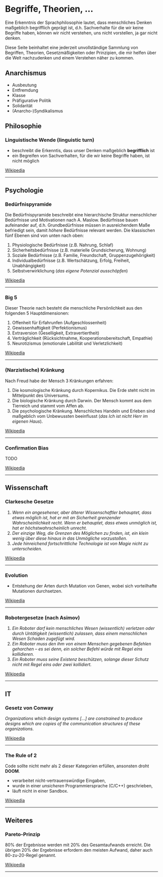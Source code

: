 # Begriffe, Theorien, ...
Eine Erkenntnis der Sprachphilosophie lautet, dass menschliches Denken maßgeblich begrifflich geprägt ist, d.h.
Sachverhalte für die wir keine Begriffe haben, können wir nicht verstehen, uns nicht vorstellen, ja gar nicht denken.

Diese Seite beinhaltet eine jederzeit unvollständige Sammlung von Begriffen, Theorien, Gesetzmäßigkeiten oder
Prinzipien, die mir helfen über die Welt nachzudenken und einem Verstehen näher zu kommen.

## Anarchismus
- Ausbeutung
- Entfremdung
- Klasse
- Präfigurative Politik
- Solidarität
- (Anarcho-)Syndikalismus

## Philosophie
### Linguistische Wende (linguistic turn)
- beschreibt die Erkenntis, dass unser Denken maßgeblich **begrifflich** ist
- ein Begreifen von Sachverhalten, für die wir keine Begriffe haben, ist nicht möglich

[Wikipedia](https://de.wikipedia.org/wiki/Linguistische_Wende)

---

## Psychologie
### Bedürfnispyramide
Die Bedürfnispyramide beschreibt eine hierarchische Struktur menschlicher Bedürfnisse und Motivationen nach A. Maslow.
Bedürfnisse bauen aufeinander auf, d.h. Grundbedürfnisse müssen in ausreichendem Maße befriedigt sein, damit *höhere*
Bedürfnisse relevant werden. Die klassischen fünf Ebenen sind von unten nach oben: 
1. Physiologische Bedürfnisse (z.B. Nahrung, Schlaf)
2. Sicherheitsbedürfnisse (z.B. materielle Grundsicherung, Wohnung)
3. Soziale Bedürfnisse (z.B. Familie, Freundschaft, Gruppenzugehörigkeit)
4. Individualbedürfnisse (z.B. Wertschätzung, Erfolg, Freiheit, Unabhängigkeit)
5. Selbstverwirklichung (*das eigene Potenzial ausschöpfen*)

[Wikipedia](https://de.wikipedia.org/wiki/Maslowsche_Bed%C3%BCrfnishierarchie)

---

### Big 5
Dieser Theorie nach besteht die menschliche Persönlichkeit aus den folgenden 5 Hauptdimensionen:
1. Offenheit für Erfahrunfen (Aufgeschlossenheit)
2. Gewissenhaftigkeit (Perfektionismus)
3. Extraversion (Geselligkeit, Extravertiertheit)
4. Verträglichkeit (Rücksichtnahme, Kooperationsbereitschaft, Empathie)
5. Neurotizismus (emotionale Labilität und Verletzlichkeit)

[Wikipedia](https://de.wikipedia.org/wiki/Big_Five_(Psychologie))

---

### (Narzistische) Kränkung
Nach Freud habe der Mensch 3 Kränkungen erfahren:
1. Die kosmologische Kränkung durch Kopernikus. Die Erde steht nicht im Mittelpunkt des Universums.
2. Die biologische Kränkung durch Darwin. Der Mensch kommt aus dem Tierreich und stammt vom Affen ab.
3. Die psychologische Kränkung. Menschliches Handeln und Erleben sind maßgeblich vom Unbewussten beeinflusst (*das Ich
   ist nicht Herr im eigenen Haus*).

[Wikipedia](https://de.wikipedia.org/wiki/Kr%C3%A4nkungen_der_Menschheit)

---

### Confirmation Bias
TODO

[Wikipedia]()

---

## Wissenschaft
### Clarkesche Gesetze
1. _Wenn ein angesehener, aber älterer Wissenschaftler behauptet, dass etwas möglich ist, hat er mit an Sicherheit grenzender Wahrscheinlichkeit recht. Wenn er behauptet, dass etwas unmöglich ist, hat er höchstwahrscheinlich unrecht._
2. _Der einzige Weg, die Grenzen des Möglichen zu finden, ist, ein klein wenig über diese hinaus in das Unmögliche vorzustoßen._
3. _Jede hinreichend fortschrittliche Technologie ist von Magie nicht zu unterscheiden._

[Wikipedia](https://de.wikipedia.org/wiki/Clarkesche_Gesetze)

---

### Evolution
- Entstehung der Arten durch Mutation von Genen, wobei sich vorteilhafte Mutationen durchsetzen.

[Wikipedia](https://de.wikipedia.org/wiki/Evolution)

---

### Robotergesetze (nach Asimov)
1. _Ein Roboter darf kein menschliches Wesen (wissentlich) verletzen oder durch Untätigkeit (wissentlich) zulassen, dass einem menschlichen Wesen Schaden zugefügt wird._
2. _Ein Roboter muss den ihm von einem Menschen gegebenen Befehlen gehorchen – es sei denn, ein solcher Befehl würde mit Regel eins kollidieren._
3. _Ein Roboter muss seine Existenz beschützen, solange dieser Schutz nicht mit Regel eins oder zwei kollidiert._

[Wikipedia](https://de.wikipedia.org/wiki/Robotergesetze)

---

## IT
### Gesetz von Conway
_Organizations which design systems […] are constrained to produce designs which are copies of the communication structures of these organizations._

[Wikipedia](https://de.wikipedia.org/wiki/Gesetz_von_Conway)

---

### The Rule of 2
Code sollte nicht mehr als 2 dieser Kategorien erfüllen, ansonsten droht **DOOM**.
- verarbeitet nicht-vertrauenswürdige Eingaben,
- wurde in einer *unsicheren* Programmiersprache (C/C++) geschrieben,
- läuft nicht in einer Sandbox.

[Wikipedia](https://chromium.googlesource.com/chromium/src/+/refs/heads/main/docs/security/rule-of-2.md)

---

## Weiteres
### Pareto-Prinzip
80% der Ergebnisse werden mit 20% des Gesamtaufwands erreicht. Die übrigen 20% der Ergebnisse erfordern den meisten
Aufwand, daher auch 80-zu-20-Regel genannt.

[Wikipedia](https://de.wikipedia.org/wiki/Paretoprinzip)

---
